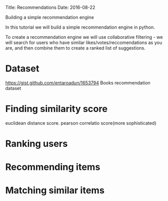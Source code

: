 Title: Recommendations
Date: 2016-08-22


Building a simple recommendation engine

In this tutorial we will build a simple recommendation engine in python.

To create a recommendation engine we will use collaborative filtering - we will search for users who have similar likes/votes/reccomendations as you are, and then combine them to create a ranked list of suggestions.

# Dataset
https://gist.github.com/entaroadun/1653794
Books recommendation dataset

# Finding similarity score

euclidean distance score.
pearson correlatio  score(more sophisticated)

# Ranking users

# Recommending items

# Matching similar items
